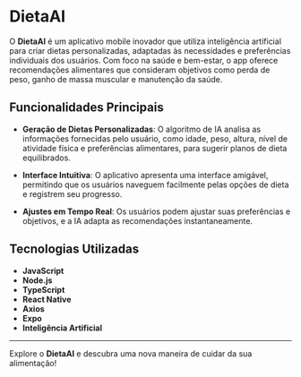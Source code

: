 # DietaAI

O **DietaAI** é um aplicativo mobile inovador que utiliza inteligência artificial para criar dietas personalizadas, adaptadas às necessidades e preferências individuais dos usuários. Com foco na saúde e bem-estar, o app oferece recomendações alimentares que consideram objetivos como perda de peso, ganho de massa muscular e manutenção da saúde.

## Funcionalidades Principais

- **Geração de Dietas Personalizadas**: O algoritmo de IA analisa as informações fornecidas pelo usuário, como idade, peso, altura, nível de atividade física e preferências alimentares, para sugerir planos de dieta equilibrados.
  
- **Interface Intuitiva**: O aplicativo apresenta uma interface amigável, permitindo que os usuários naveguem facilmente pelas opções de dieta e registrem seu progresso.
  
- **Ajustes em Tempo Real**: Os usuários podem ajustar suas preferências e objetivos, e a IA adapta as recomendações instantaneamente.

## Tecnologias Utilizadas

- **JavaScript**
- **Node.js**
- **TypeScript**
- **React Native**
- **Axios**
- **Expo**
- **Inteligência Artificial**

---

Explore o **DietaAI** e descubra uma nova maneira de cuidar da sua alimentação!
